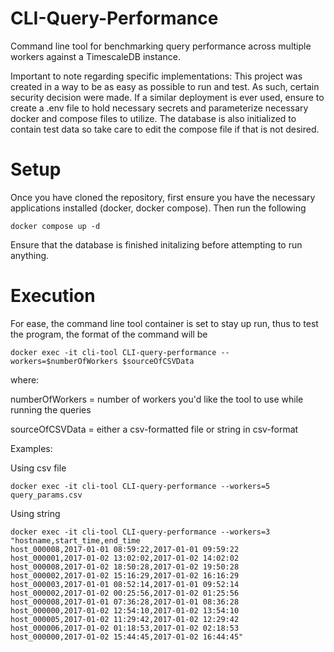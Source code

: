 # CLI-Query-Performance
Command line tool for benchmarking query performance across multiple workers against a TimescaleDB instance.

Important to note regarding specific implementations: This project was created in a way to be as easy as possible to run and test. As such, certain security decision were made. If a similar deployment is ever used, ensure to create a .env file to hold necessary secrets and parameterize necessary docker and compose files to utilize. The database is also initialized to contain test data so take care to edit the compose file if that is not desired.

# Setup

Once you have cloned the repository, first ensure you have the necessary applications installed (docker, docker compose). Then run the following

    docker compose up -d

Ensure that the database is finished initalizing before attempting to run anything.

# Execution

For ease, the command line tool container is set to stay up run, thus to test the program, the format of the command will be

    docker exec -it cli-tool CLI-query-performance --workers=$numberOfWorkers $sourceOfCSVData

where:

numberOfWorkers = number of workers you'd like the tool to use while running the queries
    
sourceOfCSVData = either a csv-formatted file or string in csv-format

Examples:

Using csv file

    docker exec -it cli-tool CLI-query-performance --workers=5 query_params.csv

Using string

    docker exec -it cli-tool CLI-query-performance --workers=3 "hostname,start_time,end_time
    host_000008,2017-01-01 08:59:22,2017-01-01 09:59:22
    host_000001,2017-01-02 13:02:02,2017-01-02 14:02:02
    host_000008,2017-01-02 18:50:28,2017-01-02 19:50:28
    host_000002,2017-01-02 15:16:29,2017-01-02 16:16:29
    host_000003,2017-01-01 08:52:14,2017-01-01 09:52:14
    host_000002,2017-01-02 00:25:56,2017-01-02 01:25:56
    host_000008,2017-01-01 07:36:28,2017-01-01 08:36:28
    host_000000,2017-01-02 12:54:10,2017-01-02 13:54:10
    host_000005,2017-01-02 11:29:42,2017-01-02 12:29:42
    host_000006,2017-01-02 01:18:53,2017-01-02 02:18:53
    host_000000,2017-01-02 15:44:45,2017-01-02 16:44:45"
